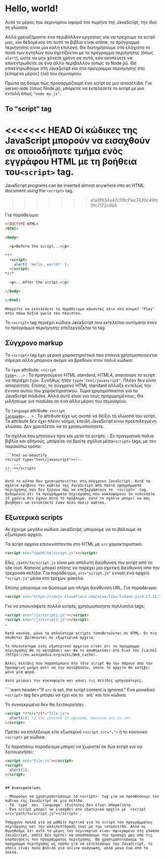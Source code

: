 # Hello, world!

Αυτό το μέρος του σεμιναρίου αφορά τον πυρήνα της JavaScript, την ίδια τη γλώσσα.

Αλλά χρειαζόμαστε ένα περιβάλλον εργασίας για να τρέχουμε τα script μας, και δεδομένου ότι αυτό το βιβλίο είναι online, το πρόγραμμα περιήγησης είναι μια καλή επιλογή. Θα διατηρήσουμε στο ελάχιστο το ποσό των εντολών που σχετίζονται με το πρόγραμμα περιήγησης (όπως `alert`), ώστε να μην χάνετε χρόνο σε αυτά, εάν σκοπεύετε να επικεντρωθείτε σε ένα άλλο περιβάλλον (όπως το Node.js). Θα επικεντρωθούμε στη JavaScript και στο πρόγραμμα περιήγησης στο [επόμενο μέρος] (/ui) του σεμιναρίου.

Πρώτα ας δούμε πώς προσαρμόζουμε ένα script σε μια ιστοσελίδα. Για server-side (όπως Node.js), μπορείτε να εκτελέσετε το script με μια εντολή όπως `"node my.js"`.


## Το "script" tag

<<<<<<< HEAD
Oί κώδικες της JavaScript μπορούν να εισαχθούν σε οποιοδήποτε τμήμα ενός εγγράφου HTML με τη βοήθεια του`<script>` tag.
=======
JavaScript programs can be inserted almost anywhere into an HTML document using the `<script>` tag.
>>>>>>> e1a3f634a47c119cf1ec7420c49fc0fc7172c0b5

Για παράδειγμα:

```html run height=100
<!DOCTYPE HTML>
<html>

<body>

  <p>Before the script...</p>

*!*
  <script>
    alert( 'Hello, world!' );
  </script>
*/!*

  <p>...After the script.</p>

</body>

</html>
```

```online
Μπορείτε να εκτελέσετε το παράδειγμα κάνοντας κλικ στο κουμπί "Play" στην πάνω δεξιά γωνία του πλαισίου.
```

Το `<script>` tag περιέχει κώδικα JavaScript που εκτελείται αυτόματα όταν το πρόγραμμα περιήγησης επεξεργάζεται το tag.


## Σύγχρονo  markup

Το `<script>` tag έχει μερικά χαρακτηριστικά που σπάνια χρησιμοποιούνται σήμερα αλλά μπορούν ακόμα να βρεθούν στον παλιό κώδικα:

Το `type` attribute: <code>&lt;script <u>type</u>=...&gt;</code>
: Το προηγούμενο HTML standard, HTML4, απαιτούσε το script να περιέχει `type`. Συνήθως ήταν `type="text/javascript"`. Πλέον δεν είναι απαραίτητο. Επίσης, το σύγχρονο HTML standard άλλαξε εντελώς την έννοια αυτού του χαρακτηριστικού. Τώρα χρησιμοποιείται για τα JavaScript modules. Αλλά αυτό είναι για τους προχωρημένους; Θα μιλήσουμε για modules σε ένα άλλο μέρος του σεμιναρίου.

Το `language` attribute: <code>&lt;script <u>language</u>=...&gt;</code>
: Το attribute  είχε ως σκοπό να δείξει τη γλώσσα του script. Το attribute  δεν έχει πλέον νόημα, επειδή JavaScript είναι προεπιλεγμένη γλώσσα. Δεν χρειάζεται να το χρησιμοποιήσετε.

Τα σχόλια που μπαίνουν πριν και μετά τα scripts.
: Σε πραγματικά παλιά βιβλία και οδηγούς, μπορείτε να βρείτε σχόλια μέσα`<script>` tags, με τον παρακάτω τρόπο:

    ```html no-beautify
    <script type="text/javascript"><!--
        ...
    //--></script>
    ```
    
    Αυτό το κόλπο δεν χρησιμοποιείται στη σύγχρονη JavaScript. Αυτά τα σχόλια κρύβουν τον κώδικα της JavaScript από παλιά προγράμματα περιήγησης που δεν ξέρουν πώς να επεξεργάστουν το `<script>` tag. Δεδομένου ότι τα προγράμματα περιήγησης που κυκλοφόρουν τα τελευταία 15 χρόνια δεν έχουν αυτό το πρόβλημα, αυτό το σχόλιο μπορεί να σας βοηθήσει να εντοπίσετε έναν πολύ παλιό κώδικα.


## Εξωτερικά scripts

Αν έχουμε μεγάλο κώδικα JavaScript, μπορούμε να το βάλουμε σε εξωτερικό αρχείο.

Τα script αρχεία επισυνάπτονται στο HTML με  `src` χαρακτηριστικό:

```html
<script src="/path/to/script.js"></script>
```

Εδώ, `/path/to/script.js` είναι μια απόλυτη διεύθυνση του script από τo site root. Κάποιος μπορεί επίσης να παρέχει μια σχετική διεύθυνση από την τρέχουσα σελίδα. Για παράδειγμα, `src="script.js"` εννοεί ένα αρχείο `"script.js"` μέσα στο τρέχων φάκελο.

Επίσης μπορούμε να δώσουμε μια πλήρη διεύθυνση URL. Για παράδειγμα:

```html
<script src="https://cdnjs.cloudflare.com/ajax/libs/lodash.js/4.17.11/lodash.js"></script>
```

Για να επισυνάψετε πολλά scripts, χρησιμοποιήστε πολλαπλά tags:

```html
<script src="/js/script1.js"></script>
<script src="/js/script2.js"></script>
…
```

```smart
Κατά κανόνα, μόνο τα απλούστερα scripts τοποθετούνται σε HTML. Οι πιο σύνθετοι βρίσκονται σε εξωρτερικά αρχεία.

Το πλεονέκτημα ενός εξωτερικού αρχείου είναι ότι το πρόγραμμα περιήγησης θα το κατεβάσει και θα το αποθηκεύσει στο δικό του [cache](https://en.wikipedia.org/wiki/Web_cache).

Άλλες σελίδες που παραπέμπουν στο ίδιο script θα την πάρουν από την προσωρινή μνήμη αντί να την κατεβάσουν, οπότε το αρχείο θα κατέβει μόνο μία φορά.

Αυτό μειώνει την κυκλοφορία και κάνει τις σελίδες γρηγορότερες.
```

````warn header="If `src` is set, the script content is ignored."
Ενα μοναδικό `<script>` tag δεν μπορεί να έχει και το ` `src` και τον κώδικα.

Το συγκεκριμένο δεν θα λειτουργήσει:

```html
<script *!*src*/!*="file.js">
  alert(1); // the content is ignored, because src is set
</script>
```

Πρέπει να επιλέξουμε είτε εξωτερικό `<script src="…">` ή το κανονικό `<script>` με κώδικα.

Το παραπάνω παράδειγμα μπορεί να χωριστεί σε δύο script για να λειτουργήσει:

```html
<script src="file.js"></script>
<script>
  alert(1);
</script>
```
````

## Ανακεφαλαίωση

- Μπορούμε να χρησιμοποιήσουμε το`<script>` tag για να προσθέσουμε τον κώδικα της JavaScript σε μια σελίδα.
- Τα `type` και `language` ιδιότητες δεν είναι απαραίτητα.
- Ένα script μπορεί να εισαχθεί στο εξωτερικό αρχείο με `<script src="path/to/script.js"></script>`.

Υπάρχουν πολλά για να μάθετε σχετικά για τα script του προγράμματος περιήγησης και την αλληλεπίδρασή τους με την ιστοσελίδα. Αλλά ας θυμηθούμε ότι αυτό το μέρος του σεμιναρίου είναι αφιερωμένο στη γλώσσα JavaScript, οπότε δεν πρέπει να αποσπάσουμε την προσοχή μας από τις υλοποιήσεις του προγράμματος περιήγησης. Θα χρησιμοποιήσουμε το πρόγραμμα περιήγησης ως τρόπο για να εκτελέσουμε την JavaScript, το οποίο είναι πολύ βολικό για online ανάγνωση, αλλά μόνο ένα από τα πολλά.

````